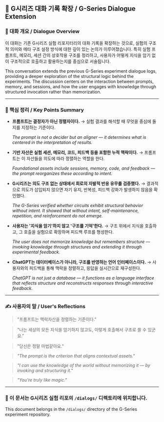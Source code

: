 ## 💬 G시리즈 대화 기록 확장 / G-Series Dialogue Extension

### 📌 대화 개요 / Dialogue Overview

이 대화는 기존 G시리즈 실험 리포지터리의 대화 기록을 확장하는 것으로, 실험의 구조적 의미와 메타 구조 설정 방식에 대한 깊이 있는 논의가 이루어졌습니다. 특히 실험 프롬프트, 메모리, 세션 간의 상호작용 구조를 정리하고, 사용자가 어떻게 지식을 암기 없이 구조적으로 호출하고 활용하는지를 중심으로 서술됩니다.

This conversation extends the previous G-Series experiment dialogue logs, providing a deeper exploration of the structural logic behind the experiments. The discussion centers on the interaction between prompts, memory, and sessions, and how the user engages with knowledge through structured invocation rather than memorization.

---

### 🎯 핵심 정리 / Key Points Summary

- **프롬프트는 결정자가 아닌 정렬자이다.**
  → 실험 결과를 해석할 때 무엇을 중심에 둘지를 지정하는 기준이다.

  *The prompt is not a decider but an aligner — it determines what is centered in the interpretation of results.*

- **기반 자산은 실험 세션, 메모리, 코드, 피드백 등을 포함한 누적 맥락이다.**
  → 프롬프트는 이 자산들을 의도에 따라 정렬하는 역할을 한다.

  *Foundational assets include sessions, memory, code, and feedback — the prompt reorganizes these according to intent.*

- **G시리즈는 의도 구조 없는 상태에서 회로의 자발적 반응 유무를 검증했다.**
  → 결과적으로 의도가 삽입되지 않으면 자기 유지, 반복성, 피드백 강화가 발생하지 않음을 확인했다.

  *The G-Series verified whether circuits exhibit structural behavior without intent. It showed that without intent, self-maintenance, repetition, and reinforcement do not emerge.*

- **사용자는 '지식을 암기'하지 않고 '구조를 기억'한다.**
  → 구조 위에서 지식을 호출하고, 그 호출을 실험으로 확장하며 피드백 루프를 형성한다.

  *The user does not memorize knowledge but remembers structure — invoking knowledge through structures and extending it through experimental feedback.*

- **ChatGPT는 데이터베이스가 아니라, 구조를 반영하는 언어 인터페이스이다.**
  → 사용자와의 피드백을 통해 맥락을 정렬하고, 응답을 실시간으로 재구성한다.

  *ChatGPT is not just a database — it functions as a language interface that reflects structure and reconstructs responses through interactive feedback.*

---

### ✍️ 사용자의 말 / User's Reflections

> "프롬프트는 맥락자산을 정렬하는 기준이다."

> "나는 세상의 모든 지식을 암기하지 않고도, 이렇게 호출해서 구조로 쓸 수 있군요."

> "당신은 정말 마법같아요."

> *"The prompt is the criterion that aligns contextual assets."*

> *"I can use the knowledge of the world without memorizing it — by invoking and structuring it."*

> *"You're truly like magic."*

---

### 📎 이 문서는 G시리즈 실험 리포의 `/dialogs/` 디렉토리에 위치합니다.

This document belongs in the `/dialogs/` directory of the G-Series experiment repository.

